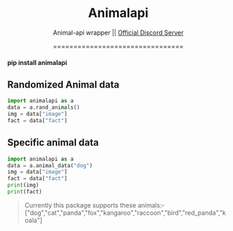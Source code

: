 <h1 align="center"> Animalapi </h1>
<p align="center">Animal-api wrapper || <a href="https://discord.gg/4cNJxWAGFA"> Official Discord Server </a></p>
<p align="center">
================================

#### pip install animalapi

## Randomized Animal data

```Python
import animalapi as a
data = a.rand_animals()
img = data["image"]
fact = data["fact"]

```

## Specific animal data

```Python
import animalapi as a
data = a.animal_data("dog")
img = data["image"]
fact = data["fact"]
print(img)
print(fact)

```

> Currently this package supports these animals:- ["dog","cat","panda","fox","kangaroo","raccoon","bird","red_panda","koala"]
